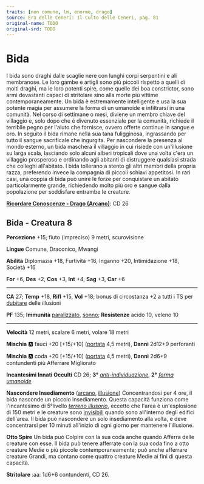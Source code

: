 ```yaml
---
traits: [non comune, lm, enorme, drago]
source: Era delle Ceneri: Il Culto delle Ceneri, pag. 81
original-name: TODO
original-srd: TODO
---
```


# Bida

I bida sono draghi dalle scaglie nere con lunghi corpi serpentini e ali membranose. Le loro gambe e artigli sono più piccoli rispetto a quelli di molti draghi, ma le loro potenti spire, come quelle dei boa constrictor, sono armi devastanti capaci di stritolare sino alla morte più vittime contemporaneamente. Un bida è estremamente intelligente e usa la sua potente magia per assumere la forma di un umanoide e infiltrarsi in una comunità. Nel corso di settimane o mesi, diviene un membro chiave del villaggio e, solo dopo che è divenuto essenziale per la comunità, richiede il terribile pegno per l'aiuto che fornisce, ovvero offerte continue in sangue e oro. In seguito il bida rimane nella sua tana fuligginosa, ingrassando per tutto il sangue sacrificale che ingurgita. Per nascondere la presenza al mondo esterno, un bida maschera il villaggio in cui risiede con un'illusione su larga scala, lasciando solo alcuni alberi tropicali dove una volta c'era un villaggio prosperoso e ordinando agli abitanti di distruggere qualsiasi strada che colleghi all'abitato. I bida tollerano a stento gli altri membri della propria razza, preferendo invece la compagnia di piccoli schiavi appetitosi. In rari casi, una coppia di bida può unire le forze per conquistare un abitato particolarmente grande, richiedendo molto più oro e sangue dalla popolazione per soddisfare entrambe le creature.

**[Ricordare Conoscenze - Drago (Arcano)](/azioni/ricordare-conoscenze)**: CD 26

## Bida - Creatura 8

**Percezione** +15; fiuto (impreciso) 9 metri, scurovisione

**Lingue** Comune, Draconico, Mwangi

**Abilità** Diplomazia +18, Furtività +16, Inganno +20, Intimidazione +18, Società +16

**For** +6, **Des** +2, **Cos** +3, **Int** +4, **Sag** +3, **Car** +6

***

**CA** 27; **Temp** +18, **Rifl** +15, **Vol** +18; bonus di circostanza +2 a tutti i TS per [dubitare](/tratti/illusione#dubitare) delle illusioni

**PF** 135; **Immunità** [paralizzato](/condizioni/paralizzato), [sonno](/tratti/sonno); **Resistenze** acido 10, veleno 10

***

**Velocità** 12 metri, scalare 6 metri, volare 18 metri

**Mischia** :a: fauci +20 \[+15/+10] ([portata](/tratti/portata) 4,5 metri), **Danni** 2d12+9 perforanti

**Mischia** :a: coda +20 \[+15/+10] ([portata](/tratti/portata) 4,5 metri), **Danni** 2d6+9 contundenti più Afferrare Migliorato

**Incantesimi Innati Occulti** CD 26; **3°** *[anti-individuazione](/incantesimi/anti-individuazione)*, **2°** *[forma umanoide](/incantesimi/forma-umanoide)*

**Nascondere Insediamento** ([arcano](/tratti/arcano), [illusione](/tratti/illusione)) Concentrandosi per 4 ore, il bida nasconde un piccolo insediamento. Questa capacità funziona come l'incantesimo di 5°livello *[terreno illusorio](/incantesimi/terreno-illusorio)*, eccetto che l'area è un'esplosione di 150 metri e le creature sono [invisibili](/condizioni/invisibili) quando sono all'interno degli edifici dell'area. Il bida può nascondere un solo insediamento alla volta, e deve concentrarsi per 10 minuti all'inizio di ogni giorno per mantenere l'illusione.

**Otto Spire** Un bida può Colpire con la sua coda anche quando Afferra delle creature con esse. Il bida può tenere afferrate con la sua coda fino a otto creature Medie o più piccole contemporaneamente; può anche afferrare creature Grandi, ma contano come quattro creature Medie ai fini di questa capacità.

**Stritolare** :aa: 1d6+6 contundenti, CD 26.
